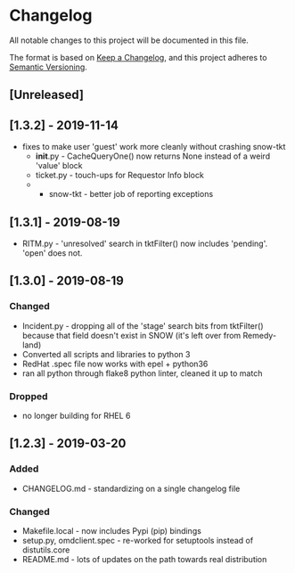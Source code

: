 # Changelog

All notable changes to this project will be documented in this file.

The format is based on [Keep a
Changelog](https://keepachangelog.com/en/1.0.0/), and this project adheres
to [Semantic Versioning](https://semver.org/spec/v2.0.0.html).

## [Unreleased]

## [1.3.2] - 2019-11-14

* fixes to make user 'guest' work more cleanly without crashing snow-tkt
    - __init__.py - CacheQueryOne() now returns None instead of a weird
      'value' block
    - ticket.py - touch-ups for Requestor Info block
    - * snow-tkt - better job of reporting exceptions

## [1.3.1] - 2019-08-19

* RITM.py - 'unresolved' search in tktFilter() now includes 'pending'.
  'open' does not.

## [1.3.0] - 2019-08-19

### Changed

* Incident.py - dropping all of the 'stage' search bits from tktFilter()
  because that field doesn't exist in SNOW (it's left over from Remedy-land)
* Converted all scripts and libraries to python 3
* RedHat .spec file now works with epel + python36
* ran all python through flake8 python linter, cleaned it up to match

### Dropped

* no longer building for RHEL 6

## [1.2.3] - 2019-03-20

### Added

* CHANGELOG.md - standardizing on a single changelog file

### Changed

* Makefile.local - now includes Pypi (pip) bindings
* setup.py, omdclient.spec - re-worked for setuptools instead of distutils.core
* README.md - lots of updates on the path towards real distribution

